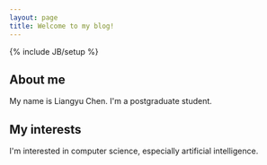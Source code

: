 ```yaml
---
layout: page
title: Welcome to my blog!
---
```

{% include JB/setup %}


## About me
My name is Liangyu Chen. I'm a postgraduate student.

## My interests
I'm interested in computer science, especially artificial intelligence.



